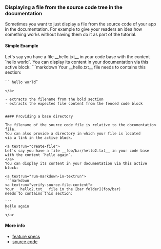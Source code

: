 ### Displaying a file from the source code tree in the documentation

Sometimes you want to just display a file from the source code of your app in the documentation.
For example to give your readers an idea how something works
without having them do it as part of the tutorial.

#### Simple Example

<a textrun="create-file">
Let's say you have a file __hello.txt__ in your code base
with the content `hello world`.
</a>
You can display its content in your documentation via this active block:

<a textrun="run-markdown-in-textrun">
```markdown
<a textrun="verify-source-file-content">
Your __hello.txt__ file needs to contains this section:

` ​`` hello world `​``
</a>

````
</a>

- extracts the filename from the bold section
- extracts the expected file content from the fenced code block


#### Providing a base directory

The filename of the source code file is relative to the documentation file.
You can also provide a directory in which your file is located
via a link in the active block.

<a textrun="create-file">
Let's say you have a file __foo/bar/hello2.txt__ in your code base
with the content `hello again`.
</a>
You can display its content in your documentation via this active block:

<a textrun="run-markdown-in-textrun">
```markdown
<a textrun="verify-source-file-content">
Your __hello2.txt__ file in the [bar folder](foo/bar)
needs to contains this section:

`​``
hello again
`​``
</a>
````

</a>

#### More info

- [feature specs](../../features/actions/built-in/verify-source-file-content/verify-source-file-content.feature)
- [source code](../../src/actions/verify-source-file-content.js)
